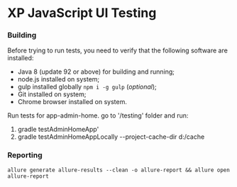 XP JavaScript UI Testing
===

### Building

Before trying to run tests, you need to verify that the following software are installed:

* Java 8 (update 92 or above) for building and running;
* node.js installed on system;
* gulp installed globally `npm i -g gulp` (_optional_);
* Git installed on system;
* Chrome browser installed on system.

Run tests for app-admin-home.
go to '/testing' folder and run:
  1. gradle testAdminHomeApp'
  2. gradle testAdminHomeAppLocally --project-cache-dir d:/cache


### Reporting

```
allure generate allure-results --clean -o allure-report && allure open allure-report
```

